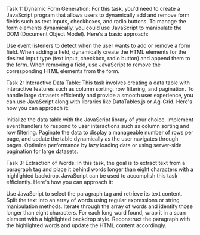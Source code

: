 Task 1: Dynamic Form Generation:
For this task, you'd need to create a JavaScript program that allows users to dynamically add and remove form fields such as text inputs, checkboxes, and radio buttons. To manage the form elements dynamically, you could use JavaScript to manipulate the DOM (Document Object Model). Here's a basic approach:

Use event listeners to detect when the user wants to add or remove a form field.
When adding a field, dynamically create the HTML elements for the desired input type (text input, checkbox, radio button) and append them to the form.
When removing a field, use JavaScript to remove the corresponding HTML elements from the form.






Task 2: Interactive Data Table:
This task involves creating a data table with interactive features such as column sorting, row filtering, and pagination. To handle large datasets efficiently and provide a smooth user experience, you can use JavaScript along with libraries like DataTables.js or Ag-Grid. Here's how you can approach it:

Initialize the data table with the JavaScript library of your choice.
Implement event handlers to respond to user interactions such as column sorting and row filtering.
Paginate the data to display a manageable number of rows per page, and update the table dynamically as the user navigates through pages.
Optimize performance by lazy loading data or using server-side pagination for large datasets.







Task 3: Extraction of Words:
In this task, the goal is to extract text from a paragraph tag and place it behind words longer than eight characters with a highlighted backdrop. JavaScript can be used to accomplish this task efficiently. Here's how you can approach it:

Use JavaScript to select the paragraph tag and retrieve its text content.
Split the text into an array of words using regular expressions or string manipulation methods.
Iterate through the array of words and identify those longer than eight characters.
For each long word found, wrap it in a span element with a highlighted backdrop style.
Reconstruct the paragraph with the highlighted words and update the HTML content accordingly.
